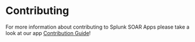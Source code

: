 # Contributing
For more information about contributing to Splunk SOAR Apps please take a look at our app [Contribution Guide](https://github.com/splunk-soar-connectors/.github/blob/main/.github/CONTRIBUTING.md)!